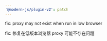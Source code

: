 ```yaml
---
'@modern-js/plugin-v2': patch
---
```


fix: proxy may not exist when run in low browser

fix: 修复在低版本浏览器 proxy 可能不存在问题
